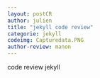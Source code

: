 ```yaml
---
layout: postCR
author: julien
title: "jekyll code review"
categorie: jekyll 
codeimg: Capturedata.PNG
author-review: manon
---
```


code review jekyll